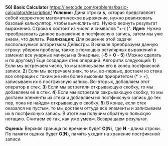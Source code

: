**56) Basic Calculator**
https://leetcode.com/problems/basic-calculator/description/
**Условие:**
Дана строка **s**, которая представляет собой корректное математическое выражение, нужно реализовать базовый калькулятор, чтобы вычислить его. Нужно вернуть результат выражения.
Строка **s** состоит из чисел и символов "+-( )".
**Идея:**
Нужно преобразовать данное выражение в постфиксную запись, затем мы уже знаем, что делать.
**Реализация:**
    Для решение этой задачи воспользуемся алгоритмом Дейкстры. В начале преобразуем данную строку: уберем пробелы, также с помощью регулярных выражений я заменил все унарные минусы на бинарные. (-**5** = **0** - **5**) (Можно сделать и по другому)
    Еще создадим стек операций.
    Алгоритм следующий:
    **1**) Если мы встречаем число, то мы записываем его в конец постфиксной записи.
    **2**) Если мы встречаем знак, то мы, во-первых, достаем из стека все операции с таким же или более высоким приоритетом (* > +), записываем их в постфиксную запись. Во-вторых, добавляем этот оператор в стек.
    **3**) Если мы встретили открывающую скобку, то мы добавляем её в стек.
    **4**) Если мы встретили закрывающую скобку, то мы достаем элементы из стека и добавляем их постфиксную запись до тех пор, пока не найдем открывающую скобку.
    **5**) В конце, если стек оказался не пустым, то мы достаем оттуда все элементы и записываем их в постфиксную запись.
    В итоге мы получим обратную польскую нотацию. Считаем её так, как уже умеем. Возвращаем результат. 

**Оценка:**
    Верхняя граница по времени будет **O**(**N**), где **N** - длина строки. По памяти оценка будет **O**(**N**), память уходит на хранение постфиксной записи.
